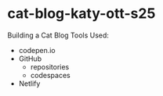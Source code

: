 # cat-blog-katy-ott-s25
Building a Cat Blog
Tools Used:
 * codepen.io
 * GitHub
    * repositories
    * codespaces
* Netlify
